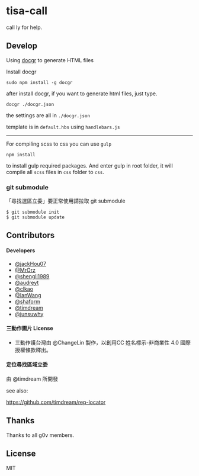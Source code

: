 # tisa-call

call ly for help.

## Develop

Using [docgr](http://docgr.github.io/docgr/) to generate HTML files 

Install docgr

```
sudo npm install -g docgr
```

after install docgr, if you want to generate html files, just type.

```
docgr ./docgr.json
```

the settings are all in `./docgr.json`

template is in `default.hbs` using `handlebars.js`

-----

For compiling scss to css you can use `gulp`

```
npm install
```

to install gulp required packages. And enter gulp in root folder, it will compile all `scss` files in `css` folder to `css`.

### git submodule

「尋找選區立委」要正常使用請拉取 git submodule

```
$ git submodule init
$ git submodule update
```

## Contributors

#### Developers

- [@jackHou07](https://github.com/JackHou07)
- [@MrOrz](https://github.com/MrOrz)
- [@shengli1989](https://github.com/shengli1989)
- [@audreyt](https://github.com/audreyt)
- [@clkao](https://github.com/clkao)
- [@IanWang](https://github.com/IanWang)
- [@shaform](https://github.com/shaform)
- [@timdream](https://github.com/timdream)
- [@junsuwhy](https://github.com/junsuwhy)

#### 三動作圖片 License 

- 三動作護台灣由 @ChangeLin 製作，以創用CC 姓名標示-非商業性 4.0 國際 授權條款釋出。

#### 定位尋找區域立委

由 @timdream 所開發

see also:

https://github.com/timdream/rep-locator

## Thanks 

Thanks to all g0v members.

## License 

MIT
